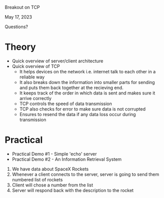 Breakout on TCP

May 17, 2023

Questions?

# Theory

- Quick overview of server/client architecture
- Quick overview of TCP
  - It helps devices on the network i.e. internet talk to each other in a reliable way
  - It also breaks down the information into smaller parts for sending and puts them back together at the recieving end.
  - It keeps track of the order in which data is sent and makes sure it arrive correctly
  - TCP controls the speed of data transmission
  - TCP also checks for error to make sure data is not corrupted
  - Ensures to resend the data if any data loss occur during transmission

# Practical

- Practical Demo #1 - Simple 'echo' server
- Practical Demo #2 - An Information Retrieval System

1. We have data about SpaceX Rockets
2. Whenever a client connects to the server, server is going to send them numbered list of rockets
3. Client will chose a number from the list
4. Server will respond back with the description to the rocket
